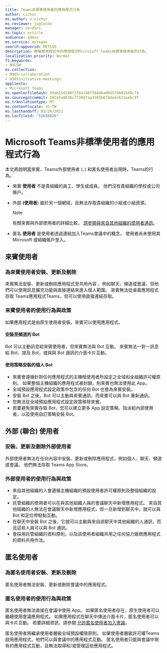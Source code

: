 ```yaml
---
title: Teams非標準使用者的應用程式行為
author: cichur
ms.author: v-cichur
ms.reviewer: joglocke
manager: serdars
ms.topic: article
audience: admin
ms.service: msteams
search.appverid: MET150
description: 瞭解應用程式中的應用程式Microsoft Teams非標準使用者的行為。
localization_priority: Normal
f1.keywords:
- NOCSH
ms.collection:
- M365-collaboration
- m365initiative-meetings
appliesto:
- Microsoft Teams
ms.openlocfilehash: 50ab15d188f2f8a198f59446a0bd5fd8015d0c74
ms.sourcegitcommit: 592e5a0638c7739dfaa3565b67d4edc621eebc9f
ms.translationtype: MT
ms.contentlocale: zh-TW
ms.lasthandoff: 05/26/2021
ms.locfileid: "52656026"
---
```

# <a name="microsoft-teams-apps-behavior-for-non-standard-users"></a>Microsoft Teams非標準使用者的應用程式行為

本文將說明當來賓、Teams外部使用者 (、) 和匿名使用者出現時，Teams的行為。

- 來賓 **使用者** 不是貴組織的員工、學生或成員。 他們沒有貴組織的學校或公司帳戶。

- 外部 **(使用者**) 屬於另一個網域，且無法存取貴組織的小組或小組資源。

  > [!Note]
  > 有關來賓與外部使用者的詳細比較， [請參閱與來自其他組織的使用者通訊](./communicate-with-users-from-other-organizations.md)。

- 匿名 **使用者** 是使用者透過連結加入Teams會議中的概念。 使用者尚未使用其 Microsoft 或組織帳戶登入。

## <a name="guest-users"></a>來賓使用者

### <a name="install-update-and-delete-for-guest-users"></a>為來賓使用者安裝、更新及刪除

來賓無法安裝、更新或刪除應用程式至共用內容 ，例如聊天、頻道或會議，但他們可以使用訊息擴充功能與直接連結來進入個人範圍。 來賓無法從桌面應用程式存取 Teams應用程式Teams，但可以使用直接連結存取。

### <a name="usage-behavior-and-policy-for-guest-users"></a>來賓使用者的使用行為與政策 

如果應用程式是由原生使用者安裝，來賓可以使用應用程式。

#### <a name="bots-installed-to-a-channel"></a>安裝至頻道的 Bot

Bot 可以主動訊息給來賓使用者，但來賓無法與 Bot 互動。 來賓無法一對一訊息給 Bot、提及 Bot，或與與 Bot 通訊的介面卡片互動。

#### <a name="personal-bots-installed-with-policies"></a>使用策略安裝的個人 Bot

- 來賓會遵循針對任何應用程式的主機租使用者所設定之全域和全組織許可權原則。 如果整個主機組織的應用程式被封鎖，則來賓也無法使用此 App。
- 全域預設應用程式設定政策中包含的任何 Bot 也會為來賓安裝。
- 安裝 Bot 之後，Bot 可以主動與來賓通訊，而來賓可以與 Bot 重新通訊。
- 您無法從全域預設應用程式設定政策移除來賓。
- 若要避免來賓存取 Bot，您可以建立更多 App 設定策略、指派給內部使用者，以及使用自訂策略安裝 Bot。

## <a name="external-federated-users"></a>外部 (聯合) 使用者

### <a name="install-update-and-delete-for-external-users"></a>安裝、更新及刪除外部使用者

外部使用者無法在任何內容中安裝、更新或刪除應用程式，例如個人、聊天、頻道或會議。 他們無法存取 Teams App Store。

### <a name="usage-behavior-and-policy-for-external-users"></a>外部使用者的使用行為與政策

- 來自其他組織的人會遵循主機組織的預設使用者許可權原則及整個組織的設定。
- 託管組織的使用者可以在與其他組織人員的會議聊天中新增應用程式。 來自其他組織的人無法在會議聊天中新增應用程式，但一旦新增到聊天中，就可以與 Bot 和定位停駐點互動。
- 在聊天中安裝 Bot 之後，它就可以主動與來自該聊天中其他組織的人通訊，而且這些人員可以與 Bot 通訊。
- 會採用託管組織的資料原則，以及該使用者組織共用之任何協力廠商應用程式的資料共用作法。

## <a name="anonymous-users"></a>匿名使用者

### <a name="install-update-and-delete-for-anonymous-users"></a>為匿名使用者安裝、更新及刪除

匿名使用者無法安裝、更新或刪除會議中的應用程式。

### <a name="usage-behavior-and-policy-for-anonymous-users"></a>匿名使用者的使用行為與政策

匿名使用者無法直接在會議中使用 App。 如果匿名使用者存在，原生使用者可以繼續使用會議應用程式。 如果應用程式在聊天中傳送介面卡片，匿名使用者可以與卡片互動。 若要詳細資訊，請參閱 [允許匿名使用者加入會議](/meeting-settings-in-teams#allow-anonymous-users-to-join-meetings)。

匿名使用者將繼承使用者層級全域預設權限原則。 如果使用者層級許可權Teams啟用應用程式，他們可以與會議中的應用程式互動。 匿名使用者只能與會議中現有的應用程式互動，且無法取得和/或管理這些應用程式。
